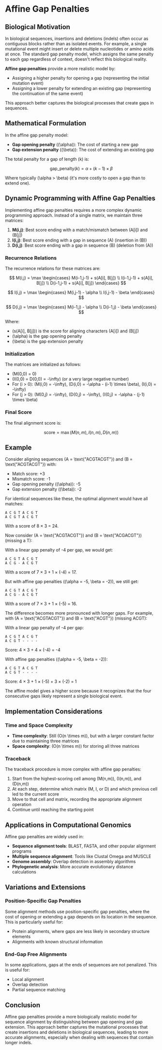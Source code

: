 # Affine Gap Penalties

## Biological Motivation

In biological sequences, insertions and deletions (indels) often occur as contiguous blocks rather than as isolated events. For example, a single mutational event might insert or delete multiple nucleotides or amino acids at once. The standard gap penalty model, which assigns the same penalty to each gap regardless of context, doesn't reflect this biological reality.

**Affine gap penalties** provide a more realistic model by:
- Assigning a higher penalty for opening a gap (representing the initial mutation event)
- Assigning a lower penalty for extending an existing gap (representing the continuation of the same event)

This approach better captures the biological processes that create gaps in sequences.

## Mathematical Formulation

In the affine gap penalty model:
- **Gap opening penalty** (\(\alpha\)): The cost of starting a new gap
- **Gap extension penalty** (\(\beta\)): The cost of extending an existing gap

The total penalty for a gap of length \(k\) is:

$$\text{gap\_penalty}(k) = \alpha + (k-1) \times \beta$$

Where typically \(\alpha > \beta\) (it's more costly to open a gap than to extend one).

## Dynamic Programming with Affine Gap Penalties

Implementing affine gap penalties requires a more complex dynamic programming approach. Instead of a single matrix, we maintain three matrices:

1. **M(i,j)**: Best score ending with a match/mismatch between \(A[i]\) and \(B[j]\)
2. **I(i,j)**: Best score ending with a gap in sequence \(A\) (insertion in \(B\))
3. **D(i,j)**: Best score ending with a gap in sequence \(B\) (deletion from \(A\))

### Recurrence Relations

The recurrence relations for these matrices are:

$$
M(i,j) = \max \begin{cases}
M(i-1,j-1) + s(A[i], B[j]) \\
I(i-1,j-1) + s(A[i], B[j]) \\
D(i-1,j-1) + s(A[i], B[j])
\end{cases}
$$

$$
I(i,j) = \max \begin{cases}
M(i,j-1) - \alpha \\
I(i,j-1) - \beta
\end{cases}
$$

$$
D(i,j) = \max \begin{cases}
M(i-1,j) - \alpha \\
D(i-1,j) - \beta
\end{cases}
$$

Where:
- \(s(A[i], B[j])\) is the score for aligning characters \(A[i]\) and \(B[j]\)
- \(\alpha\) is the gap opening penalty
- \(\beta\) is the gap extension penalty

### Initialization

The matrices are initialized as follows:

- \(M(0,0) = 0\)
- \(I(0,0) = D(0,0) = -\infty\) (or a very large negative number)
- For \(i > 0\): \(M(i,0) = -\infty\), \(D(i,0) = -\alpha - (i-1) \times \beta\), \(I(i,0) = -\infty\)
- For \(j > 0\): \(M(0,j) = -\infty\), \(D(0,j) = -\infty\), \(I(0,j) = -\alpha - (j-1) \times \beta\)

### Final Score

The final alignment score is:

$$\text{score} = \max(M(n,m), I(n,m), D(n,m))$$

## Example

Consider aligning sequences \(A = \text{"ACGTACGT"}\) and \(B = \text{"ACGTACGT"}\) with:
- Match score: +3
- Mismatch score: -1
- Gap opening penalty (\(\alpha\)): -5
- Gap extension penalty (\(\beta\)): -2

For identical sequences like these, the optimal alignment would have all matches:

```
A C G T A C G T
A C G T A C G T
```

With a score of 8 × 3 = 24.

Now consider \(A = \text{"ACGTACGT"}\) and \(B = \text{"ACGACGT"}\) (missing a T):

With a linear gap penalty of -4 per gap, we would get:

```
A C G T A C G T
A C G - A C G T
```

With a score of 7 × 3 + 1 × (-4) = 17.

But with affine gap penalties (\(\alpha = -5, \beta = -2\)), we still get:

```
A C G T A C G T
A C G - A C G T
```

With a score of 7 × 3 + 1 × (-5) = 16.

The difference becomes more pronounced with longer gaps. For example, with \(A = \text{"ACGTACGT"}\) and \(B = \text{"ACGT"}\) (missing ACGT):

With a linear gap penalty of -4 per gap:

```
A C G T A C G T
A C G T - - - -
```

Score: 4 × 3 + 4 × (-4) = -4

With affine gap penalties (\(\alpha = -5, \beta = -2\)):

```
A C G T A C G T
A C G T - - - -
```

Score: 4 × 3 + 1 × (-5) + 3 × (-2) = 1

The affine model gives a higher score because it recognizes that the four consecutive gaps likely represent a single biological event.

## Implementation Considerations

### Time and Space Complexity

- **Time complexity**: Still \(O(n \times m)\), but with a larger constant factor due to maintaining three matrices
- **Space complexity**: \(O(n \times m)\) for storing all three matrices

### Traceback

The traceback procedure is more complex with affine gap penalties:
1. Start from the highest-scoring cell among \(M(n,m)\), \(I(n,m)\), and \(D(n,m)\)
2. At each step, determine which matrix (M, I, or D) and which previous cell led to the current score
3. Move to that cell and matrix, recording the appropriate alignment operation
4. Continue until reaching the starting point

## Applications in Computational Genomics

Affine gap penalties are widely used in:

- **Sequence alignment tools**: BLAST, FASTA, and other popular alignment programs
- **Multiple sequence alignment**: Tools like Clustal Omega and MUSCLE
- **Genome assembly**: Overlap detection in assembly algorithms
- **Phylogenetic analysis**: More accurate evolutionary distance calculations

## Variations and Extensions

### Position-Specific Gap Penalties

Some alignment methods use position-specific gap penalties, where the cost of opening or extending a gap depends on its location in the sequence. This is particularly useful for:
- Protein alignments, where gaps are less likely in secondary structure elements
- Alignments with known structural information

### End-Gap Free Alignments

In some applications, gaps at the ends of sequences are not penalized. This is useful for:
- Local alignment
- Overlap detection
- Partial sequence matching

## Conclusion

Affine gap penalties provide a more biologically realistic model for sequence alignment by distinguishing between gap opening and gap extension. This approach better captures the mutational processes that create insertions and deletions in biological sequences, leading to more accurate alignments, especially when dealing with sequences that contain longer indels.
